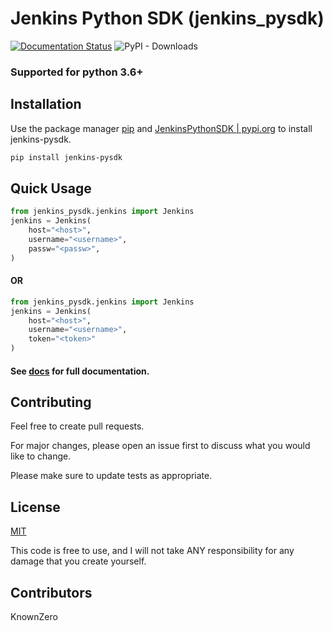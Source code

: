# Jenkins Python SDK (jenkins_pysdk)

[![Documentation Status](https://readthedocs.org/projects/jenkinspythonsdk/badge/?version=latest)](https://jenkinspythonsdk.readthedocs.io/en/latest/?badge=latest) 
![PyPI - Downloads](https://img.shields.io/pypi/dm/jenkins-pysdk?style=flat&logo=pypi&logoColor=white&label=Downloads&color=blue)


### Supported for python 3.6+


## Installation

Use the package manager [pip](https://pip.pypa.io/en/stable/installation/) and 
[JenkinsPythonSDK | pypi.org](https://pypi.org/project/jenkins-pysdk/) to install jenkins-pysdk.

```bash
pip install jenkins-pysdk
```

## Quick Usage

```python
from jenkins_pysdk.jenkins import Jenkins
jenkins = Jenkins(
    host="<host>", 
    username="<username>", 
    passw="<passw>",
)
```
#### OR
```python
from jenkins_pysdk.jenkins import Jenkins
jenkins = Jenkins(
    host="<host>", 
    username="<username>",
    token="<token>"
)
```

#### See [docs](https://jenkinspythonsdk.readthedocs.io/en/latest/index.html) for full documentation.

## Contributing

Feel free to create pull requests.

For major changes, please open an issue first
to discuss what you would like to change.

Please make sure to update tests as appropriate.

## License

[MIT](https://choosealicense.com/licenses/mit/)

This code is free to use, and I will not take ANY responsibility for any damage that you create yourself.

## Contributors
KnownZero


